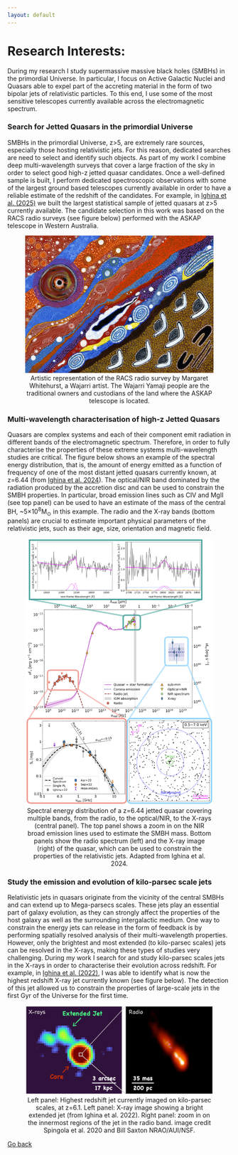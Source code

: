 ```yaml
---
layout: default
---
```


# Research Interests:


During my research I study supermassive massive black holes (SMBHs) in the primordial Universe. 
In particular, I focus on Active Galactic Nuclei and Quasars able to expel part of the accreting material in the form of two bipolar jets of relativistic particles.
To this end, I use some of the most sensitive telescopes currently available across the electromagnetic spectrum.


### Search for Jetted Quasars in the primordial Universe


SMBHs in the primordial Universe, z>5, are extremely rare sources, especially those hosting relativistic jets. 
For this reason, dedicated searches are need to select and identify such objects. 
As part of my work I combine deep multi-wavelength surveys that cover a large fraction of the sky in order to select good high-z jetted quasar candidates. 
Once a well-defined sample is built, I perform dedicated spectroscopic observations with some of the largest ground based telescopes currently available in order to have a reliable estimate of the redshift of the candidates. 
For example, in [Ighina et al. (2025)](https://arxiv.org/abs/2504.10573) we built the largest statistical sample of jetted quasars at z>5 currently available. 
The candidate selection in this work was based on the RACS radio surveys (see figure below) performed with the ASKAP telescope in Western Australia.

<figure style="text-align: center;">
<img src="images/RACSpainting.jpg"  width="456" />
  <figcaption> 
Artistic representation of the RACS radio survey by Margaret Whitehurst, a Wajarri artist.
The Wajarri Yamaji people are the traditional owners and custodians of the land where the ASKAP telescope is located.
 </figcaption>
</figure>


<!--<img src="images/MW.png" width="512"/>
<img src="images/RACSpainting.jpg" width="512"/> -->


### Multi-wavelength characterisation of high-z Jetted Quasars
Quasars are complex systems and each of their component emit radiation in different bands of the electromagnetic spectrum.
Therefore, in order to fully characterise the properties of these extreme systems multi-wavelength studies are critical.
The figure below shows an example of the spectral energy distribution, that is, the amount of energy emitted as a function of frequency of one of the most distant jetted quasars currently known, at z=6.44 (from [Ighina et al. 2024](https://www.aanda.org/articles/aa/full_html/2024/07/aa49369-24/aa49369-24.html)).
The optical/NIR band dominated by the radiation produced by the accretion disc and can be used to constrain the SMBH properties. In particular, broad emission lines such as CIV and MgII (see top panel) can be used to have an estimate of the mass of the central BH, ~5$\times$10$^8$M$_\odot$ in this example.
The radio and the X-ray bands (bottom panels) are crucial to estimate important physical parameters of the relativistic jets, such as their age, size, orientation and magnetic field.


<figure style="text-align: center;">
<img src="images/SED_VIK.png"  width="512" />
<figcaption> 
Spectral energy distribution of a z=6.44 jetted quasar covering multiple bands, from the radio, to the optical/NIR, to the X-rays (central panel).
The top panel shows a zoom in on the NIR broad emission lines used to estimate the SMBH mass. 
Bottom panels show the radio spectrum (left) and the X-ray image (right) of the quasar, which can be used to constrain the properties of the relativistic jets. 
Adapted from Ighina et al. 2024.
</figcaption>
</figure>



### Study the emission and evolution of kilo-parsec scale jets
Relativistic jets in quasars originate from the vicinity of the central SMBHs and can extend up to Mega-parsecs scales.
These jets play an essential part of galaxy evolution, as they can strongly affect the properties of the host galaxy as well as the surrounding intergalactic medium. 
One way to constrain the energy jets can release in the form of feedback is by performing spatially resolved analysis of their multi-wavelength properties. 
However, only the brightest and most extended (to kilo-parsec scales) jets can be resolved in the X-rays, making these types of studies very challenging.
During my work I search for and study kilo-parsec scales jets in the X-rays in order to characterise their evolution across redshift.
For example, in [Ighina et al. (2022)](https://www.aanda.org/articles/aa/full_html/2022/03/aa42676-21/aa42676-21.html), I was able to identify what is now the highest redshift X-ray jet currently known (see figure below).
The detection of this jet allowed us to constrain the properties of large-scale jets in the first Gyr of the Universe for the first time.

<figure style="text-align: center;">
<img src="images/PSO_jet.png"  width="540" />
  <figcaption> 
Left panel: Highest redshift jet currently imaged on kilo-parsec scales, at z=6.1. Left panel: X-ray image showing a bright extended jet (from Ighina et al. 2022). 
Right panel: zoom in on the innermost regions of the jet in the radio band. image credit Spingola et al. 2020 and Bill Saxton NRAO/AUI/NSF.
 </figcaption>
</figure>



[Go back](./)
